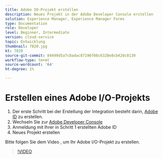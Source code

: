 ```yaml
---
title: Adobe IO-Projekt erstellen
description: Neues Projekt in der Adobe Developer Console erstellen
solution: Experience Manager, Experience Manager Forms
type: Documentation
role: Developer
level: Beginner, Intermediate
version: cloud-service
topic: Entwicklung
thumbnail: 7820.jpg
kt: 7820
source-git-commit: 84499d5a7c8adac87196f08c6328e8cb428c0130
workflow-type: tm+mt
source-wordcount: '64'
ht-degree: 1%

---
```


# Erstellen eines Adobe I/O-Projekts

1. Der erste Schritt bei der Erstellung der Integration besteht darin, [Adobe ID](https://account.adobe.com/) zu erstellen.
1. Wechseln Sie zur [Adobe Developer Console](https://console.adobe.io/home)
1. Anmeldung mit Ihrer in Schritt 1 erstellten Adobe ID
1. Neues Projekt erstellen

Bitte folgen Sie dem Video , um Ihr Adobe I/O-Projekt zu erstellen.

>[!VIDEO](https://video.tv.adobe.com/v/333220/?quality=9&learn=on)
